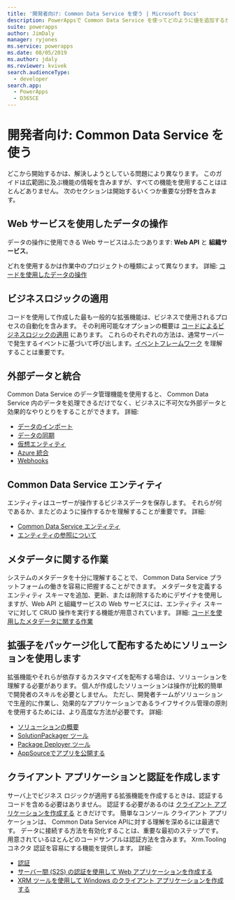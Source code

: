 ```yaml
---
title: '開発者向け: Common Data Service を使う | Microsoft Docs'
description: PowerAppsで Common Data Service を使ってどのように値を追加するか、開発者向けの手順を説明します。
suite: powerapps
author: JimDaly
manager: ryjones
ms.service: powerapps
ms.date: 08/05/2019
ms.author: jdaly
ms.reviewer: kvivek
search.audienceType:
  - developer
search.app:
  - PowerApps
  - D365CE
---
```


# <a name="developers-get-started-with-common-data-service"></a>開発者向け: Common Data Service を使う

どこから開始するかは、解決しようとしている問題により異なります。 このガイドは広範囲に及ぶ機能の情報を含みますが、すべての機能を使用することはほとんどありません。 次のセクションは開始するいくつか重要な分野を含みます。

## <a name="work-with-data-using-web-services"></a>Web サービスを使用したデータの操作

データの操作に使用できる Web サービスはふたつあります: **Web API** と **組織サービス**。 

どれを使用するかは作業中のプロジェクトの種類によって異なります。 詳細: [コードを使用したデータの操作](work-with-data-cds.md)

## <a name="applying-business-logic"></a>ビジネスロジックの適用

コードを使用して作成した最も一般的な拡張機能は、ビジネスで使用されるプロセスの自動化を含みます。 その利用可能なオプションの概要は [コードによるビジネスロジックの適用](apply-business-logic-with-code.md) にあります。 これらのそれぞれの方法は、通常サーバーで発生するイベントに基づいて呼び出します。[イベントフレームワーク](event-framework.md) を理解することは重要です。

## <a name="integrate-with-external-data"></a>外部データと統合

Common Data Service のデータ管理機能を使用すると、 Common Data Service 内のデータを処理できるだけでなく、ビジネスに不可欠な外部データと効果的なやりとりをすることができます。 詳細: 

- [データのインポート](/powerapps/developer/common-data-service/import-data)
- [データの同期](/powerapps/developer/common-data-service/data-synchronization)
- [仮想エンティティ](/powerapps/developer/common-data-service/virtual-entities/get-started-ve)
- [Azure 統合](/powerapps/developer/common-data-service/azure-integration)
- [Webhooks](/powerapps/developer/common-data-service/use-webhooks
)

## <a name="common-data-service-entities"></a>Common Data Service エンティティ

エンティティはユーザーが操作するビジネスデータを保存します。 それらが何であるか、またどのように操作するかを理解することが重要です。
詳細:

- [Common Data Service エンティティ](entities.md)
- [エンティティの参照について](reference/about-entity-reference.md)

## <a name="work-with-metadata"></a>メタデータに関する作業

システムのメタデータを十分に理解することで、 Common Data Service プラットフォームの働きを容易に把握することができます。 メタデータを定義するエンティティ スキーマを追加、更新、または削除するためにデザイナを使用しますが、Web API と組織サービスの Web サービスには、エンティティ スキーマに対して CRUD 操作を実行する機能が用意されています。 詳細: [コードを使用したメタデータに関する作業](metadata-services.md) 

## <a name="use-solutions-to-package-and-distribute-extensions"></a>拡張子をパッケージ化して配布するためにソリューションを使用します

拡張機能やそれらが依存するカスタマイズを配布する場合は、ソリューションを理解する必要があります。 個人が作成したソリューションは操作が比較的簡単で開発者のスキルを必要としません。 ただし、開発者チームがソリューションで生産的に作業し、効果的なアプリケーションであるライフサイクル管理の原則を使用するためには、より高度な方法が必要です。 詳細:

 - [ソリューションの概要](introduction-solutions.md)
 - [SolutionPackager ツール](compress-extract-solution-file-solutionpackager.md)
 - [Package Deployer ツール](./package-deployer/create-packages-package-deployer.md)
 - [AppSourceでアプリを公開する](publish-app-appsource.md)

## <a name="create-client-applications-and-authentication"></a>クライアント アプリケーションと認証を作成します

サーバ上でビジネス ロジックが適用する拡張機能を作成するときは、認証するコードを含める必要はありません。 認証する必要があるのは [クライアント アプリケーションを作成する](/powerapps/developer/common-data-service/connect-cds) ときだけです。 簡単なコンソール クライアント アプリケーションは、 Common Data Service APIに対する理解を深めるには最適です。 データに接続する方法を有効化することは、重要な最初のステップです。 用意されているほとんどのコードサンプルは認証方法を含みます。 Xrm.Tooling コネクタ 認証を容易にする機能を提供します。 詳細:

- [認証](authentication.md)
- [サーバー間 (S2S) の認証を使用して Web アプリケーションを作成する](/powerapps/developer/common-data-service/build-web-applications-server-server-s2s-authentication)
- [XRM ツールを使用して Windows のクライアント アプリケーションを作成する](/powerapps/developer/common-data-service/xrm-tooling/build-windows-client-applications-xrm-tools)
